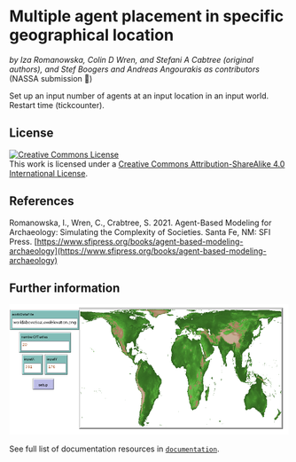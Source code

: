 # Multiple agent placement in specific geographical location
*by Iza Romanowska, Colin D Wren, and Stefani A Cabtree (original authors), and Stef Boogers and Andreas Angourakis as contributors* (NASSA submission :rocket:)

Set up an input number of agents at an input location in an input world. Restart time (tickcounter).

## License

<a rel="license" href="http://creativecommons.org/licenses/by-sa/4.0/"><img alt="Creative Commons License" style="border-width:0" src="https://i.creativecommons.org/l/by-sa/4.0/88x31.png" /></a><br />This work is licensed under a <a rel="license" href="http://creativecommons.org/licenses/by-sa/4.0/">Creative Commons Attribution-ShareAlike 4.0 International License</a>.

## References

Romanowska, I., Wren, C., Crabtree, S. 2021. Agent-Based Modeling for Archaeology: Simulating the Complexity of Societies. Santa Fe, NM: SFI Press. [https://www.sfipress.org/books/agent-based-modeling-archaeology](https://www.sfipress.org/books/agent-based-modeling-archaeology)

## Further information

![Interface screenshot](documentation/netlogo/LoadWorldImageAndPlaceAgents%20interface.png)

See full list of documentation resources in [`documentation`](documentation/tableOfContents.md).
